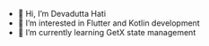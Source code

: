 - 👋 Hi, I’m Devadutta Hati
- 👀 I’m interested in Flutter and Kotlin development
- 🌱 I’m currently learning GetX state management

<!---
ZEUS-io83/ZEUS-io83 is a ✨ special ✨ repository because its `README.md` (this file) appears on your GitHub profile.
You can click the Preview link to take a look at your changes.
--->
